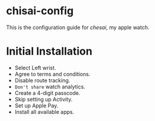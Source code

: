 # chisai-config

This is the configuration guide for *chesai*, my apple watch.

# Initial Installation

- Select Left wrist.
- Agree to terms and conditions.
- Disable route tracking.
- `Don't share` watch analytics.
- Create a 4-digit passcode.
- Skip setting up Activity.
- Set up Apple Pay.
- Install all available apps.